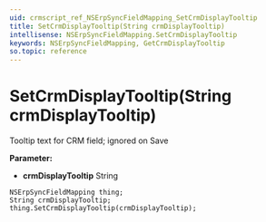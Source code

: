 ```yaml
---
uid: crmscript_ref_NSErpSyncFieldMapping_SetCrmDisplayTooltip
title: SetCrmDisplayTooltip(String crmDisplayTooltip)
intellisense: NSErpSyncFieldMapping.SetCrmDisplayTooltip
keywords: NSErpSyncFieldMapping, GetCrmDisplayTooltip
so.topic: reference
---
```


# SetCrmDisplayTooltip(String crmDisplayTooltip)

Tooltip text for CRM field; ignored on Save

**Parameter:** 
 - **crmDisplayTooltip** String

```crmscript
NSErpSyncFieldMapping thing;
String crmDisplayTooltip;
thing.SetCrmDisplayTooltip(crmDisplayTooltip);
```

